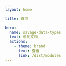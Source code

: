 ```yaml
---
layout: home

title: 首页

hero:
  name: savage-data-types
  text: 说明文档
  actions:
    - theme: brand
      text: 查看
      link: /dist/modules
---
```

